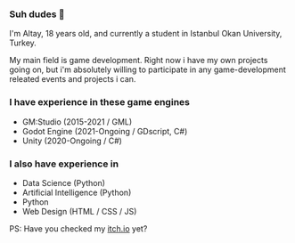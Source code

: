 ### Suh dudes 👋

I'm Altay, 18 years old, and currently a student in Istanbul Okan University, Turkey.

My main field is game development. Right now i have my own projects going on, but i'm absolutely willing to participate in any game-development releated events and projects i can.

### I have experience in these game engines 
- GM:Studio (2015-2021 / GML)
- Godot Engine (2021-Ongoing / GDscript, C#)
- Unity (2020-Ongoing / C#)

### I also have experience in 
- Data Science (Python)
- Artificial Intelligence (Python)
- Python
- Web Design (HTML / CSS / JS)

PS: Have you checked my [itch.io](https://edgyneer.itch.io/) yet?

<!--
**AltayCanOzsan/AltayCanOzsan** is a ✨ _special_ ✨ repository because its `README.md` (this file) appears on your GitHub profile.

Here are some ideas to get you started:

- 🔭 I’m currently working on ...
- 🌱 I’m currently learning ...
- 👯 I’m looking to collaborate on ...
- 🤔 I’m looking for help with ...
- 💬 Ask me about ...
- 📫 How to reach me: ...
- 😄 Pronouns: ...
- ⚡ Fun fact: ...
-->
